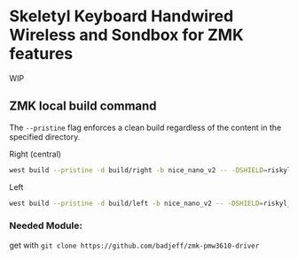 #  Skeletyl Keyboard Handwired Wireless and Sondbox for ZMK features

WIP

## ZMK local build command
The `--pristine` flag enforces a clean build regardless of the content in the specified directory.


Right (central)
```bash
west build --pristine -d build/right -b nice_nano_v2 -- -DSHIELD=riskyl_right -DZMK_CONFIG=/workspaces/zmk-localvolume/zmk-config/config  -DZMK_EXTRA_MODULES="/workspaces/zmk-localvolume/zmk-modules/cirque-input-module;/workspaces/zmk-localvolume/zmk-config"
```

Left
```bash
west build --pristine -d build/left -b nice_nano_v2 -- -DSHIELD=riskyl_left  -DZMK_CONFIG=/workspaces/zmk-localvolume/zmk-config/config  -DZMK_EXTRA_MODULES="/workspaces/zmk-localvolume/zmk-modules/cirque-input-module;/workspaces/zmk-localvolume/zmk-config"
```
### Needed Module:
get with `git clone https://github.com/badjeff/zmk-pmw3610-driver`